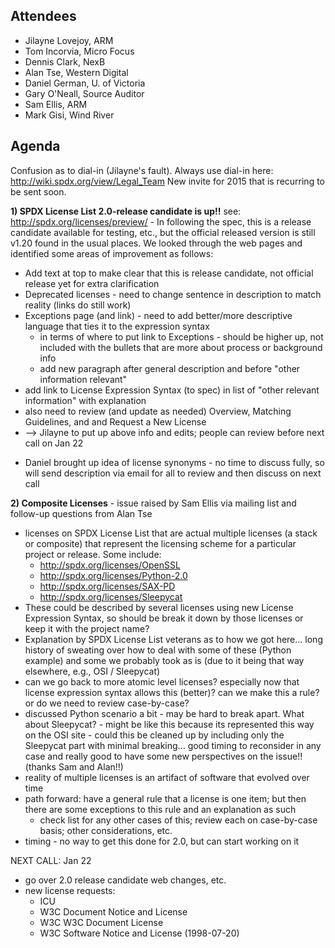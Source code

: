 ## Attendees

  - Jilayne Lovejoy, ARM
  - Tom Incorvia, Micro Focus
  - Dennis Clark, NexB
  - Alan Tse, Western Digital
  - Daniel German, U. of Victoria
  - Gary O'Neall, Source Auditor
  - Sam Ellis, ARM
  - Mark Gisi, Wind River

## Agenda

Confusion as to dial-in (Jilayne's fault). Always use dial-in here:
<http://wiki.spdx.org/view/Legal_Team> New invite for 2015 that is
recurring to be sent soon.

**1) SPDX License List 2.0-release candidate is up\!\!** see:
<http://spdx.org/licenses/preview/> - In following the spec, this is a
release candidate available for testing, etc., but the official released
version is still v1.20 found in the usual places. We looked through the
web pages and identified some areas of improvement as follows:

  - Add text at top to make clear that this is release candidate, not
    official release yet for extra clarification
  - Deprecated licenses - need to change sentence in description to
    match reality (links do still work)
  - Exceptions page (and link) - need to add better/more descriptive
    language that ties it to the expression syntax
      - in terms of where to put link to Exceptions - should be higher
        up, not included with the bullets that are more about process or
        background info
      - add new paragraph after general description and before "other
        information relevant"
  - add link to License Expression Syntax (to spec) in list of "other
    relevant information" with explanation
  - also need to review (and update as needed) Overview, Matching
    Guidelines, and and Request a New License
  - \--\> Jilayne to put up above info and edits; people can review
    before next call on Jan 22

<!-- end list -->

  - Daniel brought up idea of license synonyms - no time to discuss
    fully, so will send description via email for all to review and then
    discuss on next call

**2) Composite Licenses** - issue raised by Sam Ellis via mailing list
and follow-up questions from Alan Tse

  - licenses on SPDX License List that are actual multiple licenses (a
    stack or composite) that represent the licensing scheme for a
    particular project or release. Some include:
      - <http://spdx.org/licenses/OpenSSL>
      - <http://spdx.org/licenses/Python-2.0>
      - <http://spdx.org/licenses/SAX-PD>
      - <http://spdx.org/licenses/Sleepycat>
  - These could be described by several licenses using new License
    Expression Syntax, so should be break it down by those licenses or
    keep it with the project name?
  - Explanation by SPDX License List veterans as to how we got here...
    long history of sweating over how to deal with some of these (Python
    example) and some we probably took as is (due to it being that way
    elsewhere, e.g., OSI / Sleepycat)
  - can we go back to more atomic level licenses? especially now that
    license expression syntax allows this (better)? can we make this a
    rule? or do we need to review case-by-case?
  - discussed Python scenario a bit - may be hard to break apart. What
    about Sleepycat? - might be like this because its represented this
    way on the OSI site - could this be cleaned up by including only the
    Sleepycat part with minimal breaking... good timing to reconsider in
    any case and really good to have some new perspectives on the
    issue\!\! (thanks Sam and Alan\!\!)
  - reality of multiple licenses is an artifact of software that evolved
    over time
  - path forward: have a general rule that a license is one item; but
    then there are some exceptions to this rule and an explanation as
    such
      - check list for any other cases of this; review each on
        case-by-case basis; other considerations, etc.
  - timing - no way to get this done for 2.0, but can start working on
    it

NEXT CALL: Jan 22

  - go over 2.0 release candidate web changes, etc.
  - new license requests:
      - ICU
      - W3C Document Notice and License
      - W3C W3C Document License
      - W3C Software Notice and License (1998-07-20)
